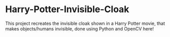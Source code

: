 # Harry-Potter-Invisible-Cloak
This project recreates the invisible cloak shown in a Harry Potter movie, that makes objects/humans invisible, done using Python and OpenCV here!
